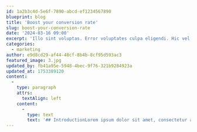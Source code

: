 ```yaml
---
id: 1a2b3c4d-5e6f-7890-abcd-ef1234567890
blueprint: blog
title: 'Boost your conversion rate'
slug: boost-your-conversion-rate
date: '2024-03-16 09:00'
excerpt: 'Illo sint voluptas. Error voluptates culpa eligendi. Hic vel totam vitae illo. Non aliquid explicabo necessitatibus unde. Sed exercitationem placeat consectetur nulla deserunt vel iusto corrupti dicta laboris incididunt.'
categories:
  - marketing
author: e9d8cd29-af44-48cf-8b4b-8cf95d593ac3
featured_image: 3.jpg
updated_by: fb41a95e-5948-4bec-9f76-321b9284923a
updated_at: 1753389120
content:
  -
    type: paragraph
    attrs:
      textAlign: left
    content:
      -
        type: text
        text: '## IntroductionLorem ipsum dolor sit amet, consectetur adipiscing elit. Sed do eiusmod tempor incididunt ut labore et dolore magna aliqua. Ut enim ad minim veniam, quis nostrud exercitation ullamco laboris.## Key Strategies### 1. Optimize Your Landing PagesEnsure your landing pages are focused and have clear call-to-action buttons. Remove any distractions that might lead visitors away from your main goal.### 2. A/B Test EverythingTest different versions of your headlines, buttons, colors, and layouts to see what resonates best with your audience.### 3. Use Social ProofInclude testimonials, reviews, and case studies to build trust with your potential customers.## ConclusionBy implementing these strategies, you can significantly improve your conversion rates and grow your business more effectively.'
---
```

